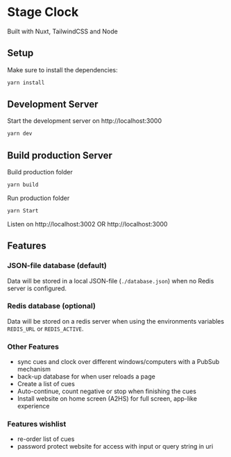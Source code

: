 # Stage Clock

Built with Nuxt, TailwindCSS and Node

## Setup

Make sure to install the dependencies:

```bash
yarn install
```

## Development Server

Start the development server on http://localhost:3000

```bash
yarn dev
```

## Build production Server

Build production folder

```bash
yarn build
```

Run production folder

```bash
yarn Start
```

Listen on http://localhost:3002 OR http://localhost:3000

## Features

### JSON-file database (default)

Data will be stored in a local JSON-file (`./database.json`) when no Redis server is configured.

### Redis database (optional)

Data will be stored on a redis server when using the environments variables `REDIS_URL` or `REDIS_ACTIVE`.

### Other Features

* sync cues and clock over different windows/computers with a PubSub mechanism
* back-up database for when user reloads a page
* Create a list of cues
* Auto-continue, count negative or stop when finishing the cues
* Install website on home screen (A2HS) for full screen, app-like experience

### Features wishlist

* re-order list of cues
* password protect website for access with input or query string in uri

